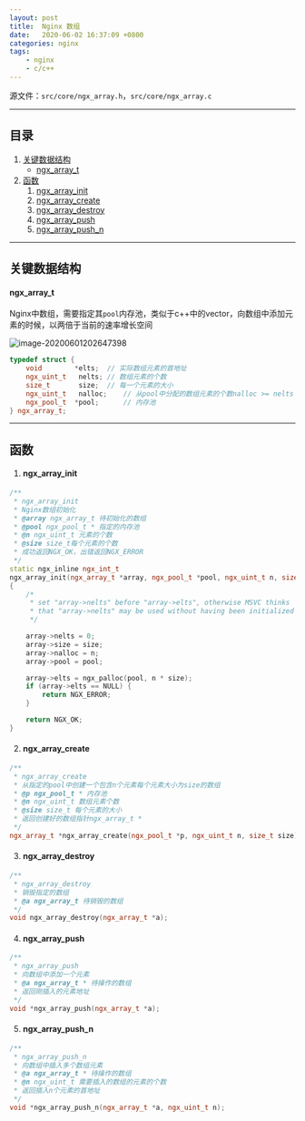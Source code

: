 ```yaml
---
layout: post
title:  Nginx 数组
date:   2020-06-02 16:37:09 +0800
categories: nginx
tags:
	- nginx
	- c/c++
---
```


源文件：`src/core/ngx_array.h`，`src/core/ngx_array.c`

---

## 目录

1. [关键数据结构](#关键数据结构)
   - [ngx_array_t](#ngx_array_t)
2. [函数](#函数)
   1. [ngx_array_init](#ngx_array_init)
   2. [ngx_array_create](#ngx_array_create)
   3. [ngx_array_destroy](#ngx_array_destroy)
   4. [ngx_array_push](#ngx_array_push)
   5. [ngx_array_push_n](#ngx_array_push_n)

---

## 关键数据结构

#### ngx_array_t

Nginx中数组，需要指定其`pool`内存池，类似于c++中的vector，向数组中添加元素的时候，以两倍于当前的速率增长空间

![image-20200601202647398](https://gitee.com/zyuegege/images/raw/master/imgs/image-20200601202647398.png)

```c++
typedef struct {
    void        *elts; 	// 实际数组元素的首地址
    ngx_uint_t   nelts;	// 数组元素的个数
    size_t       size;	// 每一个元素的大小
    ngx_uint_t   nalloc;	// 从pool中分配的数组元素的个数nalloc >= nelts
    ngx_pool_t  *pool;		// 内存池
} ngx_array_t;
```

---

## 函数

1. #### ngx_array_init

```c++
/**
 * ngx_array_init
 * Nginx数组初始化
 * @array ngx_array_t 待初始化的数组
 * @pool ngx_pool_t * 指定的内存池
 * @n ngx_uint_t 元素的个数
 * @size size_t每个元素的个数
 * 成功返回NGX_OK，出错返回NGX_ERROR
 */
static ngx_inline ngx_int_t
ngx_array_init(ngx_array_t *array, ngx_pool_t *pool, ngx_uint_t n, size_t size)
{
    /*
     * set "array->nelts" before "array->elts", otherwise MSVC thinks
     * that "array->nelts" may be used without having been initialized
     */

    array->nelts = 0;
    array->size = size;
    array->nalloc = n;
    array->pool = pool;

    array->elts = ngx_palloc(pool, n * size);
    if (array->elts == NULL) {
        return NGX_ERROR;
    }

    return NGX_OK;
}
```

2. #### ngx_array_create

```c++
/**
 * ngx_array_create
 * 从指定的pool中创建一个包含n个元素每个元素大小为size的数组
 * @p ngx_pool_t * 内存池
 * @n ngx_uint_t 数组元素个数
 * @size size_t 每个元素的大小
 * 返回创建好的数组指针ngx_array_t *
 */
ngx_array_t *ngx_array_create(ngx_pool_t *p, ngx_uint_t n, size_t size);
```

3. #### ngx_array_destroy

```c++
/**
 * ngx_array_destroy
 * 销毁指定的数组
 * @a ngx_array_t 待销毁的数组
 */
void ngx_array_destroy(ngx_array_t *a);
```

4. #### ngx_array_push

```c++
/**
 * ngx_array_push
 * 向数组中添加一个元素
 * @a ngx_array_t * 待操作的数组
 * 返回刚插入的元素地址
 */
void *ngx_array_push(ngx_array_t *a);
```

5. #### ngx_array_push_n

```c++
/**
 * ngx_array_push_n
 * 向数组中插入多个数组元素
 * @a ngx_array_t * 待操作的数组
 * @n ngx_uint_t 需要插入的数组的元素的个数
 * 返回插入n个元素的首地址
 */
void *ngx_array_push_n(ngx_array_t *a, ngx_uint_t n);
```

